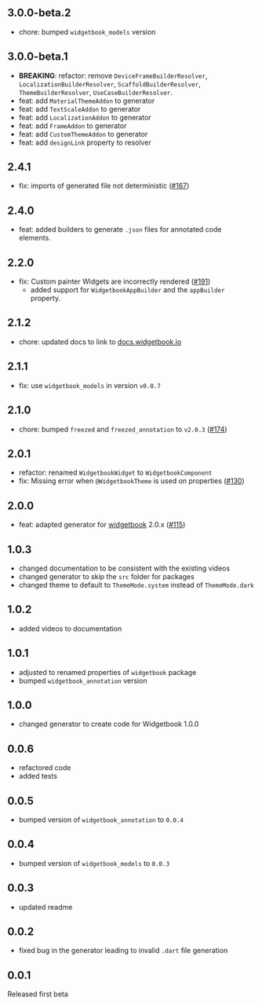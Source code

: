 ## 3.0.0-beta.2

- chore: bumped `widgetbook_models` version

## 3.0.0-beta.1

- **BREAKING**: refactor: remove `DeviceFrameBuilderResolver`, `LocalizationBuilderResolver`, `ScaffoldBuilderResolver`, `ThemeBuilderResolver`, `UseCaseBuilderResolver`.
- feat: add `MaterialThemeAddon` to generator
- feat: add `TextScaleAddon` to generator
- feat: add `LocalizationAddon` to generator
- feat: add `FrameAddon` to generator
- feat: add `CustomThemeAddon` to generator
- feat: add `designLink` property to resolver


## 2.4.1

- fix: imports of generated file not deterministic ([#167](https://github.com/widgetbook/widgetbook/issues/167))

## 2.4.0

- feat: added builders to generate `.json` files for annotated code elements.

## 2.2.0

- fix: Custom painter Widgets are incorrectly rendered ([#191](https://github.com/widgetbook/widgetbook/issues/191))
    - added support for `WidgetbookAppBuilder` and the `appBuilder` property.

## 2.1.2

- chore: updated docs to link to [docs.widgetbook.io](https://docs.widgetbook.io)

## 2.1.1

- fix: use `widgetbook_models` in version `v0.0.7`

## 2.1.0

- chore: bumped `freezed` and `freezed_annotation` to `v2.0.3` ([#174](https://github.com/widgetbook/widgetbook/issues/174))

## 2.0.1

- refactor: renamed `WidgetbookWidget` to `WidgetbookComponent`
- fix: Missing error when `@WidgetbookTheme` is used on properties ([#130](https://github.com/widgetbook/widgetbook/issues/130))

## 2.0.0

- feat: adapted generator for [widgetbook](https://pub.dev/packages/widgetbook) 2.0.x ([#115](https://github.com/widgetbook/widgetbook/issues/115))

## 1.0.3

- changed documentation to be consistent with the existing videos
- changed generator to skip the `src` folder for packages
- changed theme to default to `ThemeMode.system` instead of `ThemeMode.dark`

## 1.0.2

- added videos to documentation

## 1.0.1

- adjusted to renamed properties of `widgetbook` package
- bumped `widgetbook_annotation` version

## 1.0.0

- changed generator to create code for Widgetbook 1.0.0

## 0.0.6

- refactored code
- added tests

## 0.0.5

- bumped version of `widgetbook_annotation` to `0.0.4`

## 0.0.4

- bumped version of `widgetbook_models` to `0.0.3`

## 0.0.3

- updated readme

## 0.0.2 

- fixed bug in the generator leading to invalid `.dart` file generation

## 0.0.1

Released first beta
